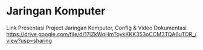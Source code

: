 # Jaringan Komputer
Link Presentasi Project Jaringan Komputer, Config & Video Dokumentasi https://drive.google.com/file/d/17iZkWqHmToykKKK353oCCM3TQA6uTOR_/view?usp=sharing

